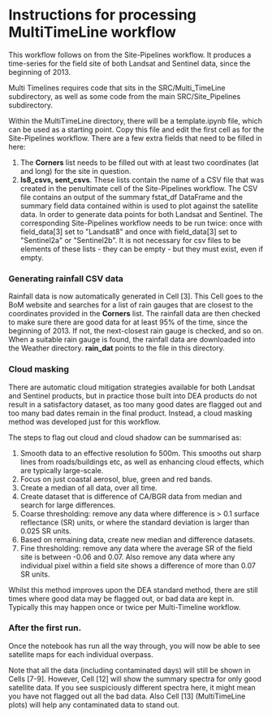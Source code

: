 <H1>Instructions for processing MultiTimeLine workflow</H1>

This workflow follows on from the Site-Pipelines workflow. It produces a
time-series for the field site of both Landsat and Sentinel data, since the
beginning of 2013.

Multi Timelines requires code that sits in the SRC/Multi_TimeLine
subdirectory, as well as some code from the main SRC/Site_Pipelines
subdirectory.

Within the MultiTimeLine directory, there will be a template.ipynb file,
which can be used as a starting point. Copy this file and edit the first cell
as for the Site-Pipelines workflow. There are a few extra fields that need to
be filled in here:
<OL>
    <LI>The <B>Corners</B> list needs to be filled out with at least two
        coordinates (lat and long) for the site in question.</LI>
    <LI><B>ls8_csvs, sent_csvs</B>. These lists contain the name of a CSV file
        that was created in the penultimate cell of the Site-Pipelines workflow.
        The CSV file contains an output of the summary fstat_df DataFrame and
        the summary field data contained within is used to plot against the
        satellite data. In order to generate data points for both Landsat and
        Sentinel. The corresponding Site-Pipelines workflow needs to be run
        twice: once with field_data[3] set to "Landsat8" and once with
        field_data[3] set to "Sentinel2a" or "Sentinel2b". It is not necessary
        for csv files to be elements of these lists - they can be empty - but
        they must exist, even if empty.</LI>
</OL>

### Generating rainfall CSV data

Rainfall data is now automatically generated in Cell [3]. This Cell goes to the
BoM website and searches for a list of rain gauges that are closest to the
coordinates provided in the <B>Corners</B> list. The rainfall data are then
checked to make sure there are good data for at least 95% of the time, since the
beginning of 2013. If not, the next-closest rain gauge is checked, and so on.
When a suitable rain gauge is found, the rainfall data are downloaded into the
Weather directory. <B>rain_dat</B> points to the file in this directory.

### Cloud masking
There are automatic cloud mitigation strategies available for both Landsat and
Sentinel products, but in practice those built into DEA products do not result
in a satisfactory dataset, as too many good dates are flagged out and too many
bad dates remain in the final product. Instead, a cloud masking method was
developed just for this workflow.<P>

The steps to flag out cloud and cloud shadow can be summarised as:
<OL>
    <LI>Smooth data to an effective resolution fo 500m. This smooths out sharp
        lines from roads/buildings etc, as well as enhancing cloud effects,
        which are typically large-scale.</LI>
    <LI>Focus on just coastal aerosol, blue, green and red bands.</LI>
    <LI>Create a median of all data, over all time.</LI>
    <LI>Create dataset that is difference of CA/BGR data from median and search
        for large differences.</LI>
    <LI>Coarse thresholding: remove any data where difference is > 0.1 surface
        reflectance (SR) units, or where the standard deviation is larger than
        0.025 SR units.</LI>
    <LI>Based on remaining data, create new median and difference
        datasets.</LI>
    <LI>Fine thresholding: remove any data where the average SR of the field
        site is between -0.06 and 0.07. Also remove any data where any
        individual pixel within a field site shows a difference of more than
        0.07 SR units.</LI>
</OL>

Whilst this method improves upon the DEA standard method, there are still times
where good data may be flagged out, or bad data are kept in. Typically this may
happen once or twice per Multi-Timeline workflow.

### After the first run.

Once the notebook has run all the way through, you will now be able to see
satellite maps for each individual overpass.

Note that all the data
(including contaminated days) will still be shown in Cells [7-9]. However,
Cell [12] will show the summary spectra for only good satellite data. If you
see suspiciously different spectra here, it might mean you have not flagged out
all the bad data. Also Cell [13] (MultiTimeLine plots) will help any
contaminated data to stand out.
